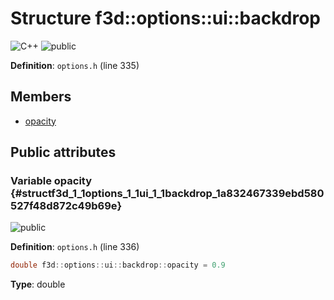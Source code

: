 # Structure f3d::options::ui::backdrop

![][C++]
![][public]

**Definition**: `options.h` (line 335)





## Members

* [opacity](structf3d_1_1options_1_1ui_1_1backdrop.md#structf3d_1_1options_1_1ui_1_1backdrop_1a832467339ebd580527f48d872c49b69e)

## Public attributes

### Variable opacity {#structf3d_1_1options_1_1ui_1_1backdrop_1a832467339ebd580527f48d872c49b69e}

![][public]

**Definition**: `options.h` (line 336)


```cpp
double f3d::options::ui::backdrop::opacity = 0.9
```








**Type**: double



[public]: https://img.shields.io/badge/-public-brightgreen (public)
[C++]: https://img.shields.io/badge/language-C%2B%2B-blue (C++)